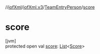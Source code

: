 //[iofXml](../../../index.md)/[iofXml.v3](../index.md)/[TeamEntryPerson](index.md)/[score](score.md)

# score

[jvm]\
protected open val [score](score.md): [List](https://docs.oracle.com/javase/8/docs/api/java/util/List.html)<[Score](../-score/index.md)>
